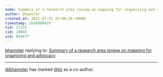 ```yaml
---
node: Summary of a research area review on mapping for organizing and advocacy
author: bhamster
created_at: 2021-07-21 23:00:29 +0000
timestamp: 1626908429
nid: 27255
cid: 29045
uid: 664477
---
```




[bhamster](../profile/bhamster) replying to: [Summary of a research area review on mapping for organizing and advocacy](../notes/bhamster/07-21-2021/summary-of-a-research-area-review-on-mapping-for-organizing-and-advocacy)

----
 [@bhamster](/profile/bhamster) has marked [@liz](/profile/liz) as a co-author. 